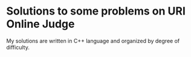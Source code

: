 # Solutions to some problems on URI Online Judge

My solutions are written in C++ language and organized by degree of difficulty.
